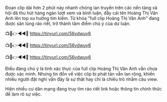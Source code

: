 Đoạn clip dài hơn 2 phút này nhanh chóng lan truyền trên các nền tảng xã hội đã thu hút hàng ngàn lượt xem và bình luận, đẩy cái tên Hoàng Thị Vân Anh  lên top xu hướng tìm kiếm. Từ khóa "full clip Hoàng Thị Vân Anh" đang được săn lùng ráo riết, trở thành tâm điểm chú ý của dư luận.


📺📱👉◄◄🔴 https://tinyurl.com/56vdwuy6

📺📱👉◄◄🔴 https://tinyurl.com/56vdwuy6

📺📱👉◄◄🔴 https://tinyurl.com/56vdwuy6



Điều đáng chú ý là tính xác thực của full clip Hoàng Thị Vân Anh vẫn chưa được xác minh. Nhưng tin đồn về việc clip bị phát tán vẫn lan rộng, khiến nhiều người đặt nghi vấn đây là sự thật hay chỉ là chiêu trò nhằm câu view. 

Hiện nhiều cư dân mạng đang truy tìm ráo riết link hoặc thông tin chính thức để làm rõ sự việc.
